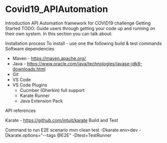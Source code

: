 # Covid19_APIAutomation

Introduction
API Automation framework for COVID19 challenge
Getting Started
TODO: Guide users through getting your code up and running on their own system. In this section you can talk about:

Installation process
To install - use one the following build & test commands
Software dependencies
- Maven - https://maven.apache.org/ 
- Java - https://www.oracle.com/java/technologies/javase-jdk8-downloads.html 
- Git
- VS Code
- VS Code Plugins 
  - Cucmber (Gherkin) full support
  - Karate Runner
  - Java Extension Pack


API references

Karate - https://github.com/intuit/karate 
Build and Test


Command to run E2E scenario
mvn clean test -Dkarate.env=dev -Dkarate.options="--tags @E2E" -Dtest=TestRunner

